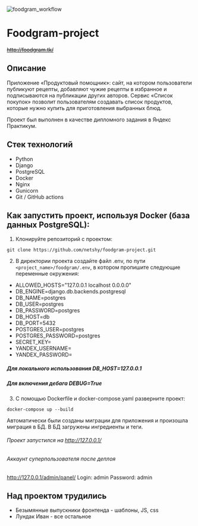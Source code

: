 ![foodgram_workflow](https://github.com/netshy/foodgram-project/workflows/foodgram_workflow/badge.svg?branch=master)

# Foodgram-project
~~http://foodgram.tk/~~
## Описание
Приложение «Продуктовый помощник»: сайт, на котором пользователи публикуют рецепты, добавляют чужие рецепты в избранное и подписываются на публикации других авторов. Сервис «Список покупок» позволит пользователям создавать список продуктов, которые нужно купить для приготовления выбранных блюд.

Проект был выполнен в качестве дипломного задания в Яндекс Практикум.
## Стек технологий
- Python
- Django
- PostgreSQL
- Docker
- Nginx
- Gunicorn
- Git / GitHub actions

## Как запустить проект, используя Docker (база данных PostgreSQL):
1) Клонируйте репозиторий с проектом:
```
git clone https://github.com/netshy/foodgram-project.git
```
2) В директории проекта создайте файл .env, по пути `<project_name>/foodgram/.env`, в котором пропишите следующие переменные окружения:
- ALLOWED_HOSTS="127.0.0.1 localhost 0.0.0.0"
- DB_ENGINE=django.db.backends.postgresql
- DB_NAME=postgres
- DB_USER=postgres
- DB_PASSWORD=postgres
- DB_HOST=db
- DB_PORT=5432
- POSTGRES_USER=postgres
- POSTGRES_PASSWORD=postgres
- SECRET_KEY=
- YANDEX_USERNAME=
- YANDEX_PASSWORD=

##### Для локального использования DB_HOST=127.0.0.1
##### Для включения дебага DEBUG=True


3) С помощью Dockerfile и docker-compose.yaml разверните проект:
```
docker-compose up --build
```
Автоматически были созданы миграции для приложения и произошла миграция в БД. В БД загружены ингредиенты и теги.
###### Проект запустился на http://127.0.0.1/
###### Аккаунт суперпользователя после деплоя
http://127.0.0.1/admin/panel/
Login: admin
Password: admin

## Над проектом трудились
- Безымянные выпускники фронтенда - шаблоны, JS, css
- Лундак Иван - все остальное
